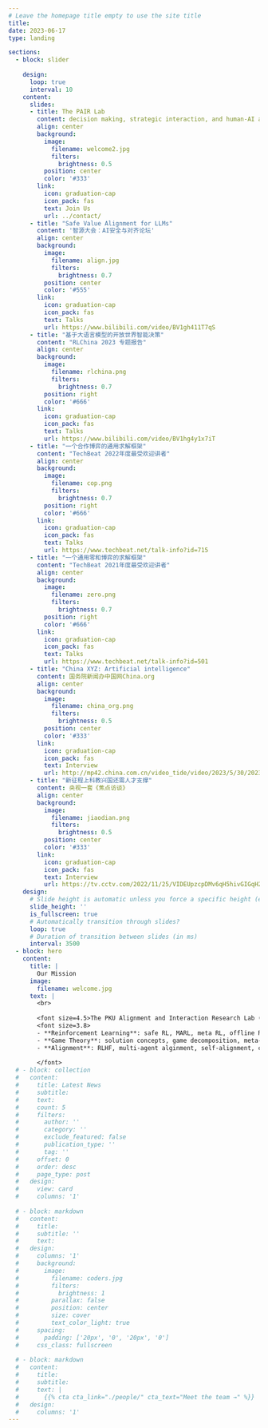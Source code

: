 ```yaml
---
# Leave the homepage title empty to use the site title
title:
date: 2023-06-17
type: landing

sections:
  - block: slider
    
    design:
      loop: true
      interval: 10
    content:
      slides:
      - title: The PAIR Lab 
        content: decision making, strategic interaction, and human-AI alignment
        align: center
        background:
          image:
            filename: welcome2.jpg
            filters:
              brightness: 0.5
          position: center
          color: '#333'
        link:
          icon: graduation-cap
          icon_pack: fas
          text: Join Us
          url: ../contact/
      - title: "Safe Value Alignment for LLMs"
        content: '智源大会：AI安全与对齐论坛'
        align: center
        background:
          image:
            filename: align.jpg
            filters:
              brightness: 0.7
          position: center
          color: '#555'
        link:
          icon: graduation-cap
          icon_pack: fas
          text: Talks
          url: https://www.bilibili.com/video/BV1gh411T7qS
      - title: "基于大语言模型的开放世界智能决策"
        content: "RLChina 2023 专题报告"
        align: center
        background:
          image:
            filename: rlchina.png
            filters:
              brightness: 0.7
          position: right
          color: '#666'
        link:
          icon: graduation-cap
          icon_pack: fas
          text: Talks
          url: https://www.bilibili.com/video/BV1hg4y1x7iT
      - title: "一个合作博弈的通用求解框架"
        content: "TechBeat 2022年度最受欢迎讲者"
        align: center
        background:
          image:
            filename: cop.png
            filters:
              brightness: 0.7
          position: right
          color: '#666'
        link:
          icon: graduation-cap
          icon_pack: fas
          text: Talks
          url: https://www.techbeat.net/talk-info?id=715
      - title: "一个通用零和博弈的求解框架"
        content: "TechBeat 2021年度最受欢迎讲者"
        align: center
        background:
          image:
            filename: zero.png
            filters:
              brightness: 0.7
          position: right
          color: '#666'
        link:
          icon: graduation-cap
          icon_pack: fas
          text: Talks
          url: https://www.techbeat.net/talk-info?id=501
      - title: "China XYZ: Artificial intelligence"
        content: 国务院新闻办中国网China.org
        align: center
        background:
          image:
            filename: china_org.png
            filters:
              brightness: 0.5
          position: center
          color: '#333'
        link:
          icon: graduation-cap
          icon_pack: fas
          text: Interview
          url: http://mp42.china.com.cn/video_tide/video/2023/5/30/20235301685434452218_369_3.mp4
      - title: "新征程上科教兴国还需人才支撑"
        content: 央视一套《焦点访谈》
        align: center
        background:
          image:
            filename: jiaodian.png
            filters:
              brightness: 0.5
          position: center
          color: '#333'
        link:
          icon: graduation-cap
          icon_pack: fas
          text: Interview
          url: https://tv.cctv.com/2022/11/25/VIDEUpzcpDMv6qH5hivGIGqH221125.shtml
    design:
      # Slide height is automatic unless you force a specific height (e.g. '400px')
      slide_height: ''
      is_fullscreen: true
      # Automatically transition through slides?
      loop: true
      # Duration of transition between slides (in ms)
      interval: 3500
  - block: hero
    content:
      title: |
        Our Mission
      image:
        filename: welcome.jpg
      text: |
        <br>
        
        <font size=4.5>The PKU Alignment and Interaction Research Lab (PAIR Lab) is dedicated to addressing key challenges in decision making, strategic interactions, and value alignment for artificial general intelligence (AGI). We specialize in reinforcement learning for intelligent **decisions**, multi-agent systems for complex stratrgic **interactions**, and **alignment** techniques for harmonizing AGI with human values and intentions. Our integrative approach aims to steer AGI development towards a safe, beneficial future aligned with the progression of humanity. Our research focus includes: </font>
        <font size=3.8>
        - **Reinforcement Learning**: safe RL, MARL, meta RL, offline RL, PbRL
        - **Game Theory**: solution concepts, game decomposition, meta-game analysis
        - **Alignment**: RLHF, multi-agent alginment, self-alignment, constitutional AI
        
        </font>
  # - block: collection
  #   content:
  #     title: Latest News
  #     subtitle:
  #     text:
  #     count: 5
  #     filters:
  #       author: ''
  #       category: ''
  #       exclude_featured: false
  #       publication_type: ''
  #       tag: ''
  #     offset: 0
  #     order: desc
  #     page_type: post
  #   design:
  #     view: card
  #     columns: '1'
  
  # - block: markdown
  #   content:
  #     title:
  #     subtitle: ''
  #     text:
  #   design:
  #     columns: '1'
  #     background:
  #       image: 
  #         filename: coders.jpg
  #         filters:
  #           brightness: 1
  #         parallax: false
  #         position: center
  #         size: cover
  #         text_color_light: true
  #     spacing:
  #       padding: ['20px', '0', '20px', '0']
  #     css_class: fullscreen
  
  # - block: markdown
  #   content:
  #     title:
  #     subtitle:
  #     text: |
  #       {{% cta cta_link="./people/" cta_text="Meet the team →" %}}
  #   design:
  #     columns: '1'
---
```

